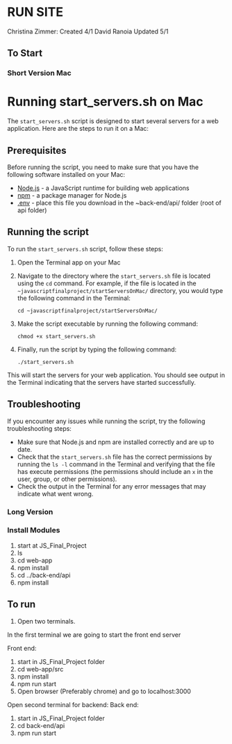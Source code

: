 # RUN SITE

Christina Zimmer:
Created 4/1
David Ranoia
Updated 5/1

## To Start

### Short Version Mac

# Running start_servers.sh on Mac

The `start_servers.sh` script is designed to start several servers for a web application. Here are the steps to run it on a Mac:

## Prerequisites

Before running the script, you need to make sure that you have the following software installed on your Mac:

- [Node.js](https://nodejs.org/en/download/) - a JavaScript runtime for building web applications
- [npm](https://www.npmjs.com/get-npm) - a package manager for Node.js
- [.env](https://drive.google.com/file/d/17mHczLCCpIPQGvCpBbZdZK4ud9lMAHjh/view?usp=sharing) - place this file you download in the ~back-end/api/ folder (root of api folder)

## Running the script

To run the `start_servers.sh` script, follow these steps:

1. Open the Terminal app on your Mac
2. Navigate to the directory where the `start_servers.sh` file is located using the `cd` command. For example, if the file is located in the `~javascriptfinalproject/startServersOnMac/` directory, you would type the following command in the Terminal:

   ```
   cd ~javascriptfinalproject/startServersOnMac/
   ```

3. Make the script executable by running the following command:

   ```
   chmod +x start_servers.sh
   ```

4. Finally, run the script by typing the following command:

   ```
   ./start_servers.sh
   ```

This will start the servers for your web application. You should see output in the Terminal indicating that the servers have started successfully.

## Troubleshooting

If you encounter any issues while running the script, try the following troubleshooting steps:

- Make sure that Node.js and npm are installed correctly and are up to date.
- Check that the `start_servers.sh` file has the correct permissions by running the `ls -l` command in the Terminal and verifying that the file has execute permissions (the permissions should include an `x` in the user, group, or other permissions).
- Check the output in the Terminal for any error messages that may indicate what went wrong.

### Long Version

### Install Modules

1. start at JS_Final_Project
2. ls
3. cd web-app
4. npm install
5. cd ../back-end/api
6. npm install

## To run

1. Open two terminals.

In the first terminal we are going to start the front end server

Front end:

1. start in JS_Final_Project folder
2. cd web-app/src
3. npm install
4. npm run start
5. Open browser (Preferably chrome) and go to localhost:3000

Open second terminal for backend: Back end:

1. start in JS_Final_Project folder
2. cd back-end/api
3. npm run start
